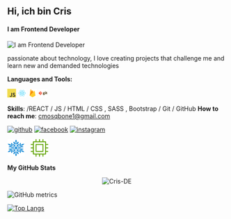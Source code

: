 ## Hi,  ich bin Cris
#### I am Frontend Developer 
![I am Frontend Developer ](https://arturssmirnovs.github.io/github-profile-readme-generator/images/banner.png)

passionate about technology, I love creating projects that challenge me and learn new and demanded technologies

**Languages and Tools:**  

<code><img height="20" src="https://raw.githubusercontent.com/github/explore/80688e429a7d4ef2fca1e82350fe8e3517d3494d/topics/javascript/javascript.png"></code>
<code><img height="20" src="https://raw.githubusercontent.com/github/explore/80688e429a7d4ef2fca1e82350fe8e3517d3494d/topics/react/react.png"></code>
<code><img height="20" src="https://raw.githubusercontent.com/github/explore/80688e429a7d4ef2fca1e82350fe8e3517d3494d/topics/firebase/firebase.png"></code>
<code><img height="20" src="https://raw.githubusercontent.com/github/explore/80688e429a7d4ef2fca1e82350fe8e3517d3494d/topics/git/git.png"></code>

**Skills**: /REACT / JS / HTML / CSS , SASS , Bootstrap / Git / GitHub
**How to reach me**: cmosqbone1@gmail.com 

[<img src='https://cdn.jsdelivr.net/npm/simple-icons@3.0.1/icons/github.svg' alt='github' height='40'>](https://github.com/Cris-DE)  [<img src='https://cdn.jsdelivr.net/npm/simple-icons@3.0.1/icons/facebook.svg' alt='facebook' height='40'>](https://www.facebook.com/cristian.mosquera.9279807)  [<img src='https://cdn.jsdelivr.net/npm/simple-icons@3.0.1/icons/instagram.svg' alt='instagram' height='40'>](https://www.instagram.com/chrisdevelopergermany/)  

<a href='https://archiveprogram.github.com/'><img src='https://raw.githubusercontent.com/acervenky/animated-github-badges/master/assets/acbadge.gif' width='40' height='40'></a> <a href='https://docs.github.com/en/developers'><img src='https://raw.githubusercontent.com/acervenky/animated-github-badges/master/assets/devbadge.gif' width='40' height='40'></a> 


**My GitHub Stats**

<p align="center"> <img src="https://github-readme-stats.vercel.app/api?username=Cris-DE&show_icons=true&theme=radical" alt="Cris-DE" />

![GitHub metrics](https://metrics.lecoq.io/Cris-DE)

[![Top Langs](https://github-readme-stats.vercel.app/api/top-langs/?username=Cris-DE)](https://github.com/Cris-DE/github-readme-stats)




